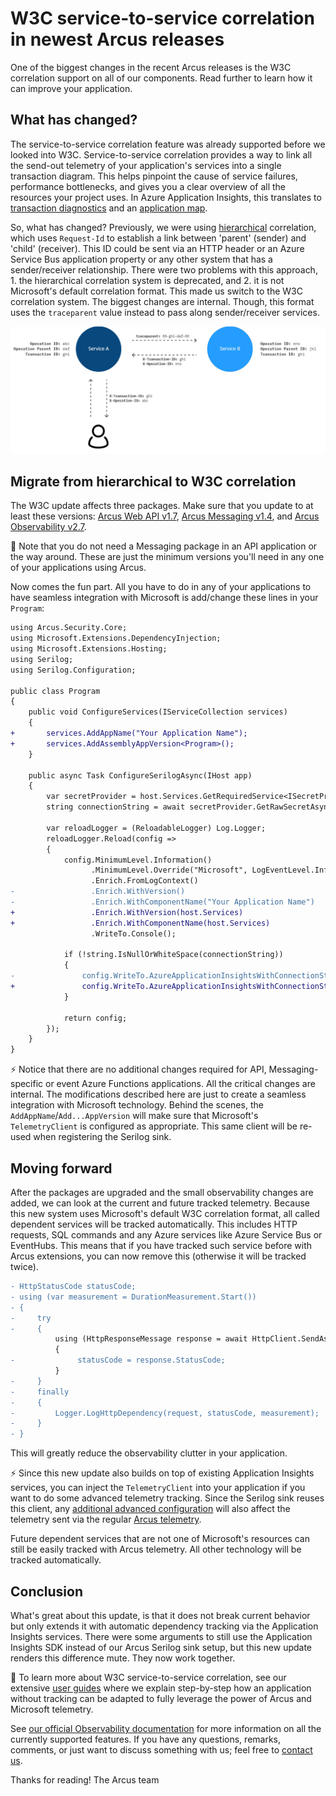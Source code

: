 # W3C service-to-service correlation in newest Arcus releases
One of the biggest changes in the recent Arcus releases is the W3C correlation support on all of our components. Read further to learn how it can improve your application.

## What has changed?
The service-to-service correlation feature was already supported before we looked into W3C. Service-to-service correlation provides a way to link all the send-out telemetry of your application's services into a single transaction diagram. This helps pinpoint the cause of service failures, performance bottlenecks, and gives you a clear overview of all the resources your project uses. In Azure Application Insights, this translates to [transaction diagnostics](https://learn.microsoft.com/en-us/azure/azure-monitor/app/transaction-diagnostics) and an [application map](https://learn.microsoft.com/en-us/azure/azure-monitor/app/app-map?tabs=net).

So, what has changed? Previously, we were using [hierarchical](https://github.com/dotnet/runtime/blob/main/src/libraries/System.Diagnostics.DiagnosticSource/src/HierarchicalRequestId.md) correlation, which uses `Request-Id` to establish a link between 'parent' (sender) and 'child' (receiver). This ID could be sent via an HTTP header or an Azure Service Bus application property or any other system that has a sender/receiver relationship. There were two problems with this approach, 1. the hierarchical correlation system is deprecated, and 2. it is not Microsoft's default correlation format. This made us switch to the W3C correlation system. The biggest changes are internal. Though, this format uses the `traceparent` value instead to pass along sender/receiver services. 

![W3C HTTP correlation diagram](media/w3c-api-diagram.png)

## Migrate from hierarchical to W3C correlation
The W3C update affects three packages. Make sure that you update to at least these versions: [Arcus Web API v1.7](https://webapi.arcus-azure.net/), [Arcus Messaging v1.4](https://messaging.arcus-azure.net/), and [Arcus Observability v2.7](https://observability.arcus-azure.net/).

🚩 Note that you do not need a Messaging package in an API application or the way around. These are just the minimum versions you'll need in any one of your applications using Arcus.

Now comes the fun part. All you have to do in any of your applications to have seamless integration with Microsoft is add/change these lines in your `Program`:
```diff
using Arcus.Security.Core;
using Microsoft.Extensions.DependencyInjection;
using Microsoft.Extensions.Hosting;
using Serilog;
using Serilog.Configuration;

public class Program
{
    public void ConfigureServices(IServiceCollection services)
    {
+       services.AddAppName("Your Application Name");
+       services.AddAssemblyAppVersion<Program>();
    }

    public async Task ConfigureSerilogAsync(IHost app)
    {
        var secretProvider = host.Services.GetRequiredService<ISecretProvider>();
        string connectionString = await secretProvider.GetRawSecretAsync("APPLICATIONINSIGHTS_CONNECTION_STRING");
        
        var reloadLogger = (ReloadableLogger) Log.Logger;
        reloadLogger.Reload(config =>
        {
            config.MinimumLevel.Information()
                  .MinimumLevel.Override("Microsoft", LogEventLevel.Information)
                  .Enrich.FromLogContext()
-                 .Enrich.WithVersion()
-                 .Enrich.WithComponentName("Your Application Name")
+                 .Enrich.WithVersion(host.Services)
+                 .Enrich.WithComponentName(host.Services)
                  .WriteTo.Console();
            
            if (!string.IsNullOrWhiteSpace(connectionString))
            {
-               config.WriteTo.AzureApplicationInsightsWithConnectionString(connectionString);
+               config.WriteTo.AzureApplicationInsightsWithConnectionString(host.Services, connectionString);
            }
            
            return config;
        });
    }
}
```

⚡ Notice that there are no additional changes required for API, Messaging-specific or event Azure Functions applications. All the critical changes are internal. The modifications described here are just to create a seamless integration with Microsoft technology. Behind the scenes, the `AddAppName`/`Add...AppVersion` will make sure that Microsoft's `TelemetryClient` is configured as appropriate. This same client will be re-used when registering the Serilog sink.

## Moving forward
After the packages are upgraded and the small observability changes are added, we can look at the current and future tracked telemetry. Because this new system uses Microsoft's default W3C correlation format, all called dependent services will be tracked automatically. This includes HTTP requests, SQL commands and any Azure services like Azure Service Bus or EventHubs. This means that if you have tracked such service before with Arcus extensions, you can now remove this (otherwise it will be tracked twice). 

```diff
- HttpStatusCode statusCode;
- using (var measurement = DurationMeasurement.Start())
- {
-     try
-     {
          using (HttpResponseMessage response = await HttpClient.SendAsync(request))
          {
-              statusCode = response.StatusCode;
          }
-     }
-     finally
-     {
-         Logger.LogHttpDependency(request, statusCode, measurement);
-     }
- }
```

This will greatly reduce the observability clutter in your application.

⚡ Since this new update also builds on top of existing Application Insights services, you can inject the `TelemetryClient` into your application if you want to do some advanced telemetry tracking. Since the Serilog sink reuses this client, any [additional advanced configuration](https://learn.microsoft.com/en-us/azure/azure-monitor/app/api-filtering-sampling) will also affect the telemetry sent via the regular [Arcus telemetry](https://observability.arcus-azure.net/features/writing-different-telemetry-types/).

Future dependent services that are not one of Microsoft's resources can still be easily tracked with Arcus telemetry. All other technology will be tracked automatically.

## Conclusion
What's great about this update, is that it does not break current behavior but only extends it with automatic dependency tracking via the Application Insights services. There were some arguments to still use the Application Insights SDK instead of our Arcus Serilog sink setup, but this new update renders this difference mute. They now work together.

📢 To learn more about W3C service-to-service correlation, see our extensive [user guides](https://observability.arcus-azure.net/Guidance/Service-to-service%20Correlation/index) where we explain step-by-step how an application without tracking can be adapted to fully leverage the power of Arcus and Microsoft telemetry.

See [our official Observability documentation](https://observability.arcus-azure.net/) for more information on all the currently supported features.
If you have any questions, remarks, comments, or just want to discuss something with us; feel free to [contact us](https://github.com/arcus-azure/arcus.observability/issues/new/choose).

Thanks for reading!
The Arcus team